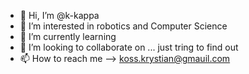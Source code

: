 - 👋 Hi, I’m @k-kappa
- 👀 I’m interested in robotics and Computer Science
- 🌱 I’m currently learning
- 💞️ I’m looking to collaborate on ... just tring to find out
- 📫 How to reach me --> koss.krystian@gmauil.com
